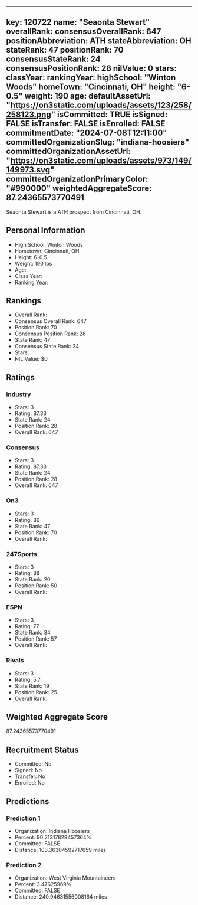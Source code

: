 ---
  key: 120722
  name: "Seaonta Stewart"
  overallRank: 
  consensusOverallRank: 647
  positionAbbreviation: ATH
  stateAbbreviation: OH
  stateRank: 47
  positionRank: 70
  consensusStateRank: 24
  consensusPositionRank: 28
  nilValue: 0
  stars: 
  classYear: 
  rankingYear: 
  highSchool: "Winton Woods"
  homeTown: "Cincinnati, OH"
  height: "6-0.5"
  weight: 190
  age: 
  defaultAssetUrl: "https://on3static.com/uploads/assets/123/258/258123.png"
  isCommitted: TRUE
  isSigned: FALSE
  isTransfer: FALSE
  isEnrolled: FALSE
  commitmentDate: "2024-07-08T12:11:00"
  committedOrganizationSlug: "indiana-hoosiers"
  committedOrganizationAssetUrl: "https://on3static.com/uploads/assets/973/149/149973.svg"
  committedOrganizationPrimaryColor: "#990000"
  weightedAggregateScore: 87.24365573770491
  ---
  
  Seaonta Stewart is a ATH prospect from Cincinnati, OH.
  
  ## Personal Information
  - High School: Winton Woods
  - Hometown: Cincinnati, OH
  - Height: 6-0.5
  - Weight: 190 lbs
  - Age: 
  - Class Year: 
  - Ranking Year: 
  
  ## Rankings
  - Overall Rank: 
  - Consensus Overall Rank: 647
  - Position Rank: 70
  - Consensus Position Rank: 28
  - State Rank: 47
  - Consensus State Rank: 24
  - Stars: 
  - NIL Value: $0
  
  ## Ratings
  
  ### Industry
  - Stars: 3
  - Rating: 87.33
  - State Rank: 24
  - Position Rank: 28
  - Overall Rank: 647
  
  ### Consensus
  - Stars: 3
  - Rating: 87.33
  - State Rank: 24
  - Position Rank: 28
  - Overall Rank: 647
  
  ### On3
  - Stars: 3
  - Rating: 86
  - State Rank: 47
  - Position Rank: 70
  - Overall Rank: 
  
  ### 247Sports
  - Stars: 3
  - Rating: 88
  - State Rank: 20
  - Position Rank: 50
  - Overall Rank: 
  
  ### ESPN
  - Stars: 3
  - Rating: 77
  - State Rank: 34
  - Position Rank: 57
  - Overall Rank: 
  
  ### Rivals
  - Stars: 3
  - Rating: 5.7
  - State Rank: 19
  - Position Rank: 25
  - Overall Rank: 
  
  ## Weighted Aggregate Score
  87.24365573770491
  
  ## Recruitment Status
  - Committed: No
  - Signed: No
  - Transfer: No
  - Enrolled: No
  
  
  
  ## Predictions
  
  ### Prediction 1
  - Organization: Indiana Hoosiers
  - Percent: 90.21317829457364%
  - Committed: FALSE
  - Distance: 103.36304592717659 miles
  
  ### Prediction 2
  - Organization: West Virginia Mountaineers
  - Percent: 3.47625969%
  - Committed: FALSE
  - Distance: 240.94631556008164 miles
  